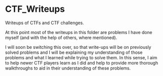 # CTF_Writeups
Writeups of CTFs and CTF challenges.

At this point most of the writeups in this folder are problems I have done myself (and with the help of others, where mentioned).

I will soon be switching this over, so that write-ups will be on previously solved problems and I will be explaining
my understanding of those problems and what I learned while trying to solve them. In this sense, I aim to help newer CTF players
learn as I did and help to provide more thorough walkthroughs to aid in their understanding of these problems.
